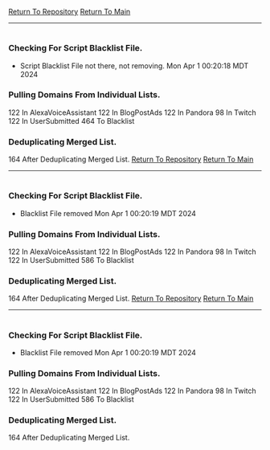 [Return To Repository](https://github.com/DigitalWarrior/piholeparser/)
[Return To Main](https://github.com/DigitalWarrior/piholeparser/blob/master/RecentRunLogs/Mainlog.md)
____________________________________
# 
### Checking For Script Blacklist File.
* Script Blacklist File not there, not removing. Mon Apr  1 00:20:18 MDT 2024
### Pulling Domains From Individual Lists.
122 In AlexaVoiceAssistant
122 In BlogPostAds
122 In Pandora
98 In Twitch
122 In UserSubmitted
464 To Blacklist
### Deduplicating Merged List.
164 After Deduplicating Merged List.
[Return To Repository](https://github.com/DigitalWarrior/piholeparser/)
[Return To Main](https://github.com/DigitalWarrior/piholeparser/blob/master/RecentRunLogs/Mainlog.md)
____________________________________
# 
### Checking For Script Blacklist File.
* Blacklist File removed Mon Apr  1 00:20:19 MDT 2024
### Pulling Domains From Individual Lists.
122 In AlexaVoiceAssistant
122 In BlogPostAds
122 In Pandora
98 In Twitch
122 In UserSubmitted
586 To Blacklist
### Deduplicating Merged List.
164 After Deduplicating Merged List.
[Return To Repository](https://github.com/DigitalWarrior/piholeparser/)
[Return To Main](https://github.com/DigitalWarrior/piholeparser/blob/master/RecentRunLogs/Mainlog.md)
____________________________________
# 
### Checking For Script Blacklist File.
* Blacklist File removed Mon Apr  1 00:20:19 MDT 2024
### Pulling Domains From Individual Lists.
122 In AlexaVoiceAssistant
122 In BlogPostAds
122 In Pandora
98 In Twitch
122 In UserSubmitted
586 To Blacklist
### Deduplicating Merged List.
164 After Deduplicating Merged List.
